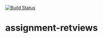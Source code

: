 [![Build Status](https://travis-ci.com/amaurylekens/assignment-retviews.svg?branch=main)](https://travis-ci.org/amaurylekens/assignment-retviews)

# assignment-retviews
